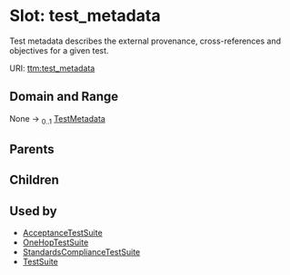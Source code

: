 
# Slot: test_metadata


Test metadata describes the external provenance, cross-references and objectives for a given test.

URI: [ttm:test_metadata](https://w3id.org/TranslatorSRI/TranslatorTestingModel/test_metadata)


## Domain and Range

None &#8594;  <sub>0..1</sub> [TestMetadata](TestMetadata.md)

## Parents


## Children


## Used by

 * [AcceptanceTestSuite](AcceptanceTestSuite.md)
 * [OneHopTestSuite](OneHopTestSuite.md)
 * [StandardsComplianceTestSuite](StandardsComplianceTestSuite.md)
 * [TestSuite](TestSuite.md)
